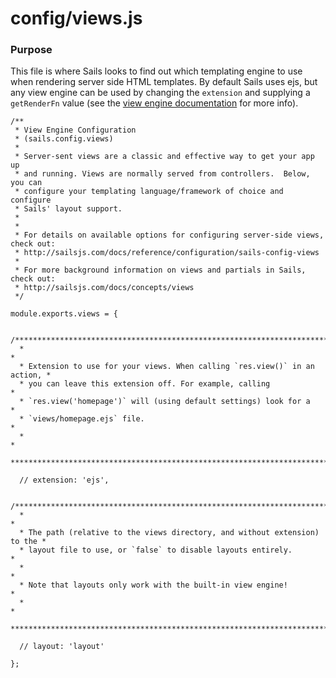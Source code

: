 # config/views.js
### Purpose
This file is where Sails looks to find out which templating engine to use when rendering server side HTML templates.  By default Sails uses ejs, but any view engine can be used by changing the `extension` and supplying a `getRenderFn` value (see the [view engine documentation](http://sailsjs.org/documentation/concepts/Views/ViewEngines.html) for more info).

<docmeta name="displayName" value="views.js">

```
/**
 * View Engine Configuration
 * (sails.config.views)
 *
 * Server-sent views are a classic and effective way to get your app up
 * and running. Views are normally served from controllers.  Below, you can
 * configure your templating language/framework of choice and configure
 * Sails' layout support.
 *
 *
 * For details on available options for configuring server-side views, check out:
 * http://sailsjs.com/docs/reference/configuration/sails-config-views
 *
 * For more background information on views and partials in Sails, check out:
 * http://sailsjs.com/docs/concepts/views
 */

module.exports.views = {

  /***************************************************************************
  *                                                                          *
  * Extension to use for your views. When calling `res.view()` in an action, *
  * you can leave this extension off. For example, calling                   *
  * `res.view('homepage')` will (using default settings) look for a          *
  * `views/homepage.ejs` file.                                               *
  *                                                                          *
  ***************************************************************************/

  // extension: 'ejs',

  /***************************************************************************
  *                                                                          *
  * The path (relative to the views directory, and without extension) to the *
  * layout file to use, or `false` to disable layouts entirely.              *
  *                                                                          *
  * Note that layouts only work with the built-in view engine!               *
  *                                                                          *
  ***************************************************************************/

  // layout: 'layout'

};
```

